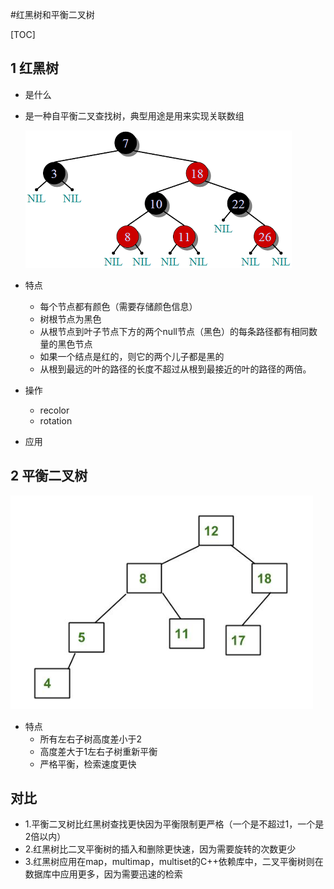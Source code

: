 #红黑树和平衡二叉树

[TOC]


## 1 红黑树

- 是什么
- 是一种自平衡二叉查找树，典型用途是用来实现关联数组

    ![tree](img/RedBlackTree.png)

- 特点
	- 每个节点都有颜色（需要存储颜色信息）
	- 树根节点为黑色
	- 从根节点到叶子节点下方的两个null节点（黑色）的每条路径都有相同数量的黑色节点 
	- 如果一个结点是红的，则它的两个儿子都是黑的
	- 从根到最远的叶的路径的长度不超过从根到最接近的叶的路径的两倍。
- 操作
	- recolor
	- rotation 
- 应用

## 2 平衡二叉树
![avl](img/AVL.png)

- 特点
	- 所有左右子树高度差小于2
	- 高度差大于1左右子树重新平衡
	- 严格平衡，检索速度更快
	
## 对比

- 1.平衡二叉树比红黑树查找更快因为平衡限制更严格（一个是不超过1，一个是2倍以内）
- 2.红黑树比二叉平衡树的插入和删除更快速，因为需要旋转的次数更少
- 3.红黑树应用在map，multimap，multiset的C++依赖库中，二叉平衡树则在数据库中应用更多，因为需要迅速的检索

